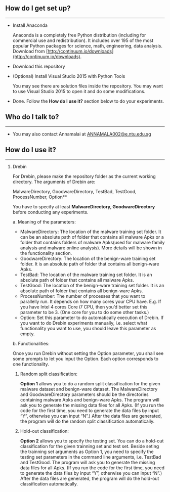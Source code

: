 ## **How do I get set up?** ##
***
* Install Anaconda

    Anaconda is a completely free Python distribution (including for commercial use and redistribution). It includes over 195 of the most popular Python packages for science, math, engineering, data analysis.
Download from [http://continuum.io/downloads](http://continuum.io/downloads).

* Download this repository
* (Optional) Install Visual Studio 2015 with Python Tools

    You may see there are solution files inside the repository. You may want to use Visual Studio 2015 to open it and do some modifications.

* Done. Follow the **How do I use it?** section below to do your experiments.

## **Who do I talk to?** ##
***
* You may also contact Annamalai at ANNAMALA002@e.ntu.edu.sg

## **How do I use it?** ##
***
1. Drebin

    For Drebin, please make the repository folder as the current working directory. The arguments of Drebin are: 

    MalwareDirectory, GoodwareDirectory, TestBad, TestGood, ProcessNumber, Option**

    You have to specify at least **MalwareDirectory, GoodwareDirectory** before conducting any experiments.

    a. Meaning of the parameters:

    * MalwareDirectory: The location of the malware training set folder. It can be an absolute path of folder that contains all malware Apks or a folder that contains folders of malware Apks(used for malware family analysis and malware online analysis). More details will be shown in the functionality section.
    * GoodwareDirectory: The location of the benign-ware training set folder. It is an absolute path of folder that contains all benign-ware Apks.
    * TestBad: The location of the malware training set folder. It is an absolute path of folder that contains all malware Apks.
    * TestGood: The location of the benign-ware training set folder. It is an absolute path of folder that contains all benign-ware Apks.
    * ProcessNumber: The number of processes that you want to parallelly run. It depends on how many cores your CPU have. E.g. If you have Intel 4 cores Core i7 CPU, then you’d better set this parameter to be 3. (One core for you to do some other tasks.)
    * Option: Set this parameter to do automatically execution of Drebin. If you want to do Drebin experiments manually, i.e. select what functionality you want to use, you should leave this parameter as empty.

    b. Functionalities:

    Once you run Drebin without setting the Option parameter, you shall see some prompts to let you input the Option. Each option corresponds to one functionality.

    1. Random split classification:

        **Option 1** allows you to do a random split classification for the given malware dataset and benign-ware dataset. The MalwareDirectory and GoodwareDirectory parameters should be the directories containing malware Apks and benign-ware Apks. The program will ask you to generate the missing data files for all Apks. (If you run the code for the first time, you need to generate the data files by input “Y”, otherwise you can input “N”.) After the data files are generated, the program will do the random split classification automatically.

    2. Hold-out classification:

        **Option 2** allows you to specify the testing set. You can do a hold-out classification for the given trainning set and test set. Beside seting the trainning set arguments as Option 1, you need to specify the testing set parameters in the command line arguments, i.e. TestBad and TestGood. The program will ask you to generate the missing data files for all Apks. (If you run the code for the first time, you need to generate the data files by input “Y”, otherwise you can input “N”.) After the data files are generated, the program will do the hold-out classification automatically.
